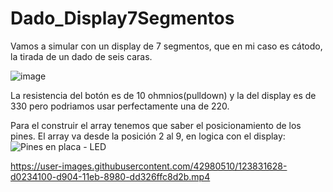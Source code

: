 # Dado_Display7Segmentos

Vamos a simular con un display de 7 segmentos, que en mi caso es cátodo, la tirada de un dado de seis caras.

![image](https://user-images.githubusercontent.com/42980510/123828608-f693ad00-d901-11eb-95ff-7f3a235e6654.png)

La resistencia del botón es de 10 ohmnios(pulldown) y la del display es de 330 pero podriamos usar perfectamente una de 220.

Para el construir el array tenemos que saber el posicionamiento de los pines. El array va desde la posición 2 al 9, en logica con el display:
![Pines en placa - LED](https://user-images.githubusercontent.com/42980510/123830745-e086ec00-d903-11eb-90ab-9ee57333e6f9.jpeg)



https://user-images.githubusercontent.com/42980510/123831628-d0234100-d904-11eb-8980-dd326ffc8d2b.mp4

